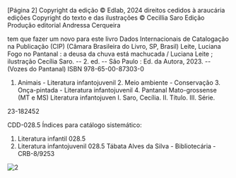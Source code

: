 [Página 2]
Copyright da edição © Edlab, 2024
direitos cedidos à araucária edições
Copyright do texto e das ilustrações © Cecillia Saro
Edição
Produção editorial Andressa Cerqueira

tem que fazer um
novo para este livro
Dados Internacionais de Catalogação na Publicação (CIP)
(Câmara Brasileira do Livro, SP, Brasil)
Leite, Luciana
Fogo no Pantanal : a deusa da chuva está
machucada / Luciana Leite ; ilustração Cecília
Saro. -- 2. ed. -- São Paulo : Ed. da Autora,
2023. -- (Vozes do Pantanal)
ISBN 978-65-00-87303-0
1. Animais - Literatura infantojuvenil 2. Meio
ambiente - Conservação 3. Onça-pintada - Literatura
infantojuvenil 4. Pantanal Mato-grossense (MT e MS) Literatura infantojuven I. Saro, Cecília. II. Título.
III. Série.

23-182452

CDD-028.5
Índices para catálogo sistemático:

1. Literatura infantil
028.5
2. Literatura infantojuvenil
028.5
Tábata Alves da Silva - Bibliotecária - CRB-8/9253

![2](./img/page_2-01.jpg)
